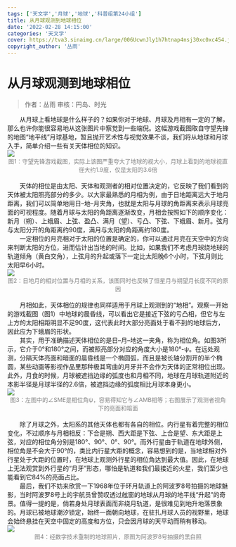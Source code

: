 ```yaml
---
tags: ['天文学','月球','地球','科普组第24小组']
title: 从月球观测到地球相位
date: '2022-02-28 14:15:00'
categories: '天文学'
cover: https://tva3.sinaimg.cn/large/006UcwnJly1h7htnap4nsj30xc0xc454.jpg
copyright_author: '丛雨'
---
```


# 从月球观测到地球相位
> 作者：丛雨
审核：円岛、时光

<div>&emsp;&emsp;从月球上看地球是什么样子的？如果你对于地球、月球及月相有一定的了解，那么也许你能很容易地从这张图片中察觉到一些端倪。这幅游戏截图取自守望先锋的地图“地平线”月球基地，暂且抛开艺术性与视觉效果不谈，我们将从地球和月球入手，简单介绍一些有关天体相位的知识。</div>

<img src="https://tva2.sinaimg.cn/large/006UcwnJly1h7htnso4kqj31hc0u07ob.jpg"/>
<center><font size=2px color=grey>图1：守望先锋游戏截图，实际上该图严重夸大了地球的视大小，月球上看到的地球视直径大约1.9度，仅是太阳的3.6倍</font></center>
<br>&emsp;&emsp;天体的相位是由太阳、天体和观测者的相对位置决定的，它反映了我们看到的天体被太阳照亮部分的多少。以大家最熟悉的月相为例，由于日地距离远大于地月距离，我们可以简单地用日–地–月夹角，也就是太阳与月球的角距离来表示月球亮面的可视程度。随着月球与太阳的角距离逐渐改变，月相会按照如下的顺序变化：新月（朔）、上蛾眉、上弦、盈凸、满月（望）、亏凸、下弦、下蛾眉、新月。弦月与太阳分开的角距离约90度，满月与太阳的角距离约180度。
<br>&emsp;&emsp;一定相位的月亮相对于太阳的位置是确定的，你可以通过月亮在天空中的方向来判断太阳的方位，进而估计出当地的时间。比如，如果我们不考虑月球绕地球的轨道倾角（黄白交角），上弦月的升起或落下一定比太阳晚6个小时，下弦月则比太阳早6小时。
<br>
<img src="https://tva4.sinaimg.cn/large/006UcwnJly1h7hto25ukoj30m808wtcd.jpg"/>
<center><font size=2px color=grey>图2：日地月的相对位置与月相的关系，该图同时也反映了恒星月与朔望月长度不同的原因</font></center>
<br>&emsp;&emsp;月相如此，天体相位的规律也同样适用于月球上观测到的“地相”。观察一开始的游戏截图（图1）中地球的晨昏线，可以看出它是接近下弦的亏凸相，但它与左上方的太阳相距明显不足90度，这代表此时大部分亮面处于看不到的地球后方，因此应为下蛾眉的形状。
<br>&emsp;&emsp;其实，用于准确描述天体相位的是日–月–地这一夹角，称为相位角。如图3所示，它介于0°和180°之间，而被照亮部分对应的角度大小是180°-ψ。在远处观测，分隔天体亮面和暗面的晨昏线是一个椭圆弧，而且是被长轴分割开的半个椭圆，某些动画等影视作品里那种极其弯曲的月牙并不会作为天体的正常相位出现。此外，月食的时候，月球被遮挡边缘的弧度也和月相不同，地球在月球轨道附近的本影半径是月球半径的2.6倍，被遮挡边缘的弧度相比月球本身更小。
<br>
<img src="https://tva2.sinaimg.cn/large/006UcwnJly1h7htocsna1j328w1u915x.jpg"/>
<center><font size=2px color=grey>图3：左图中的∠SME是相位角ψ，容易得知它与∠AMB相等；右图展示了观测者视角下的亮面和暗面</font></center>
<br>&emsp;&emsp;除了月球之外，太阳系的其他天体也都有各自的相位。内行星有着完整的相位变化，不过顺序与月相相反：下合是朔、西大距是下弦、上合是望、东大距是上弦，对应的相位角分别是180°、90°、0°、90°。而外行星由于轨道在地球外侧，相位角是不会大于90°的，类比内行星大距的概念，容易想到的是，当地球相对外行星处于大距的位置时，在地球上观测外行星的相位角达到最大值。因此，在地球上无法观赏到外行星的“月牙”形态，哪怕是轨道和我们最接近的火星，我们至少也能看到它84%的亮面占比。
<br>&emsp;&emsp;最后，我们不妨来欣赏一下1968年位于环月轨道上的阿波罗8号拍摄的地球魅影，当时阿波罗8号上的宇航员曾赞叹透过舷窗的地球从月球的地平线“升起”的奇景。值得一提的是，倘若身处月球表面而非绕月轨道，是很难见到地升地落景象的。月球已被地球潮汐锁定，始终一面朝向地球，在驻扎月球人员的视野里，地球会始终悬挂在天空中固定的高度和方位，只会因月球的天平动而稍有移动。
<br>
<img src="https://tva4.sinaimg.cn/large/006UcwnJly1h7htoufdmbj31kw16onon.jpg"/>
<center><font size=2px color=grey>图4：经数字技术重制的地球照片，原图为阿波罗8号拍摄的黑白照</font></center>
